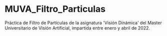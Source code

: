 # MUVA_Filtro_Particulas
Práctica de Filtro de Partículas de la asignatura 'Visión Dinámica' del Master Universitario de Visión Artificial, impartida entre enero y abril de 2022.
